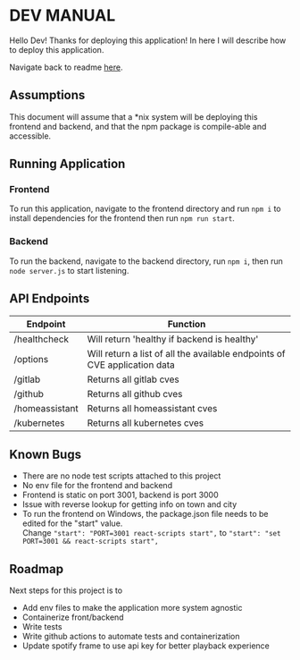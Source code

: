 # DEV MANUAL

Hello Dev! Thanks for deploying this application! In here I will describe how to deploy this application. 

Navigate back to readme [here](../README.md).

## Assumptions

This document will assume that a *nix system will be deploying this frontend and backend, and that the npm package is compile-able and accessible. 

## Running Application

### Frontend

To run this application, navigate to the frontend directory and run `npm i` to install dependencies for the frontend then run `npm run start`.

### Backend

To run the backend, navigate to the backend directory, run `npm i`, then run `node server.js` to start listening.

## API Endpoints

| Endpoint | Function |
|-|-|
| /healthcheck | Will return 'healthy if backend is healthy' |
| /options | Will return a list of all the available endpoints of CVE application data |
| /gitlab | Returns all gitlab cves |
| /github | Returns all github cves |
| /homeassistant | Returns all homeassistant cves |
| /kubernetes | Returns all kubernetes cves |

## Known Bugs

- There are no node test scripts attached to this project
- No env file for the frontend and backend
- Frontend is static on port 3001, backend is port 3000
- Issue with reverse lookup for getting info on town and city
- To run the frontend on Windows, the package.json file needs to be edited for the "start" value. <br>
  Change `"start": "PORT=3001 react-scripts start",` to `"start": "set PORT=3001 && react-scripts start",`

## Roadmap

Next steps for this project is to 
- Add env files to make the application more system agnostic
- Containerize front/backend
- Write tests
- Write github actions to automate tests and containerization
- Update spotify frame to use api key for better playback experience

